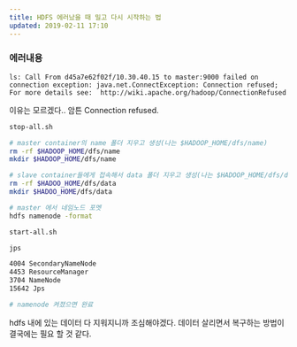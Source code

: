 ```yaml
---
title: HDFS 에러났을 때 밀고 다시 시작하는 법
updated: 2019-02-11 17:10
---
```


### 에러내용

```
ls: Call From d45a7e62f02f/10.30.40.15 to master:9000 failed on connection exception: java.net.ConnectException: Connection refused; For more details see:  http://wiki.apache.org/hadoop/ConnectionRefused
```

이유는 모르겠다.. 암튼 Connection refused.

```sh
stop-all.sh

# master container의 name 폴더 지우고 생성(나는 $HADOOP_HOME/dfs/name)
rm -rf $HADOOP_HOME/dfs/name
mkdir $HADOOP_HOME/dfs/name

# slave container들에게 접속해서 data 폴더 지우고 생성(나는 $HADOOP_HOME/dfs/data)
rm -rf $HADOO_HOME/dfs/data
mkdir $HADOO_HOME/dfs/data

# master 에서 네임노드 포멧
hdfs namenode -format

start-all.sh

jps

4004 SecondaryNameNode
4453 ResourceManager
3704 NameNode
15642 Jps

# namenode 켜졌으면 완료
```

hdfs 내에 있는 데이터 다 지워지니까 조심해야겠다.
데이터 살리면서 복구하는 방법이 결국에는 필요 할 것 같다.
